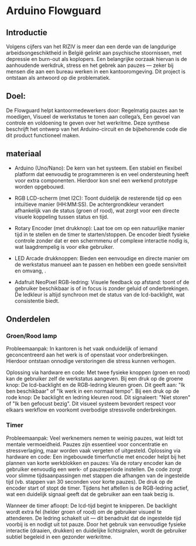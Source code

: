 # Arduino Flowguard
## Introductie
Volgens cijfers van het RIZIV is meer dan een derde van de langdurige arbeidsongeschiktheid in België gelinkt aan psychische stoornissen, met depressie en burn-out als koplopers. Een belangrijke oorzaak hiervan is de aanhoudende werkdruk, stress en het gebrek aan pauzes — zeker bij mensen die aan een bureau werken in een kantooromgeving. Dit project is ontstaan als antwoord op die problematiek.

## Doel:
De Flowguard helpt kantoormedewerkers door:
Regelmatig pauzes aan te moedigen,
Visueel de werkstatus te tonen aan collega’s,
Een gevoel van controle en voldoening te geven over het werkritme.
Deze synthese beschrijft het ontwerp van het Arduino-circuit en de bijbehorende code die dit product functioneel maken.
## materiaal
- Arduino (Uno/Nano):
  De kern van het systeem. Een stabiel en flexibel platform dat eenvoudig te programmeren is en veel ondersteuning heeft voor extra componenten. Hierdoor kon snel
  een werkend prototype worden opgebouwd.

- RGB LCD-scherm (met I2C):
  Toont duidelijk de resterende tijd op een intuïtieve manier (HH:MM:SS).
  De achtergrondkleur verandert afhankelijk van de status (groen of rood), wat zorgt voor een directe visuele koppeling tussen status en tijd.

- Rotary Encoder (met drukknop):
  Laat toe om op een natuurlijke manier tijd in te stellen en de timer te starten/stoppen.
  De encoder biedt fysieke controle zonder dat er een schermmenu of complexe interactie nodig is, wat laagdrempelig is voor elke gebruiker.

- LED Arcade drukknoppen:
  Bieden een eenvoudige en directe manier om de werkstatus manueel aan te passen en hebben een goede sensiviteit en omvang, .

- Adafruit NeoPixel RGB-ledring:
  Visuele feedback op afstand: toont of de gebruiker beschikbaar is of in focus is zonder geluid of onderbrekingen.
  De ledkleur is altijd synchroon met de status van de lcd-backlight, wat consistentie biedt.

## Onderdelen
### Groen/Rood lamp
Probleemaanpak:
In kantoren is het vaak onduidelijk of iemand geconcentreerd aan het werk is of openstaat voor onderbrekingen. Hierdoor ontstaan onnodige verstoringen die stress kunnen verhogen.

Oplossing via hardware en code:
Met twee fysieke knoppen (groen en rood) kan de gebruiker zelf de werkstatus aangeven.
Bij een druk op de groene knop:
De lcd-backlight en de RGB-ledring kleuren groen.
Dit geeft aan: "Ik ben beschikbaar" of "Ik werk in een normaal tempo".
Bij een druk op de rode knop:
De backlight en ledring kleuren rood.
Dit signaleert: "Niet storen" of "Ik ben gefocust bezig".
Dit visueel systeem bevordert respect voor elkaars werkflow en voorkomt overbodige stressvolle onderbrekingen.

### Timer
Probleemaanpak:
Veel werknemers nemen te weinig pauzes, wat leidt tot mentale vermoeidheid. Pauzes zijn essentieel voor concentratie en stressverlaging, maar worden vaak vergeten of uitgesteld.
Oplossing via hardware en code:
Een ingebouwde timerfunctie met encoder helpt bij het plannen van korte werkblokken en pauzes:
Via de rotary encoder kan de gebruiker eenvoudig een werk- of pauzeperiode instellen. De code zorgt voor slimme tijdsaanpassingen met stappen die afhangen van de ingestelde tijd (vb. stappen van 30 seconden voor korte pauzes).
De druk op de encoder start of stopt de timer.
Tijdens het aftellen is de RGB-ledring actief, wat een duidelijk signaal geeft dat de gebruiker aan een taak bezig is.

Wanneer de timer afloopt:
De lcd-tijd begint te knipperen.
De backlight wordt extra fel (helder groen of rood) om de gebruiker visueel te attenderen.
De ledring schakelt uit — dit benadrukt dat de ingestelde tijd voorbij is en nodigt uit tot pauze.
Door het gebruik van eenvoudige fysieke interactie (draaien, drukken) en duidelijke lichtsignalen, wordt de gebruiker subtiel begeleid in een gezonder werkritme.
